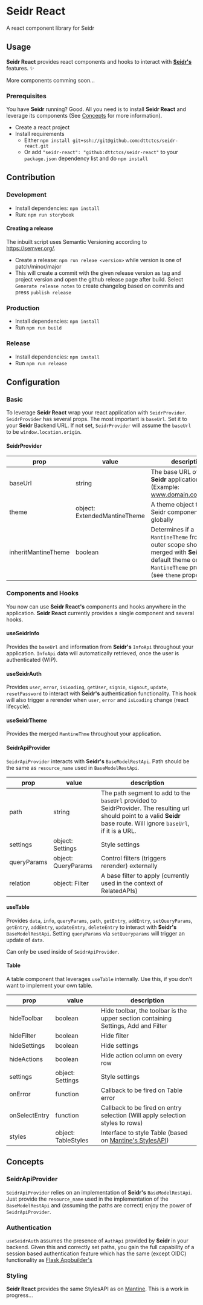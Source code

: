 # Seidr React

A react component library for Seidr

## Usage

**Seidr React** provides react components and hooks to interact with [**Seidr's**](https://github.com/dttctcs/seidr) features. :sparkles:

More components comming soon...

### Prerequisites

You have **Seidr** running? Good. All you need is to install **Seidr React** and leverage its components (See [Concepts](#Concepts) for more information).

- Create a react project
- Install requirements
  - Either `npm install git+ssh://git@github.com:dttctcs/seidr-react.git`
  - Or add `"seidr-react": "github:dttctcs/seidr-react"` to your `package.json` dependency list and do `npm install`

## Contribution

### Development

- Install dependencies: `npm install`
- Run: `npm run storybook`

#### Creating a release

The inbuilt script uses Semantic Versioning according to https://semver.org/.

- Create a release: `npm run releae <version>` while version is one of patch/minor/major
- This will create a commit with the given release version as tag and project version and open the github release page after build. Select `Generate release notes` to create changelog based on commits and press `publish release`

### Production

- Install dependencies: `npm install`
- Run `npm run build`

### Release

- Install dependencies: `npm install`
- Run `npm run release`

## Configuration

### Basic

To leverage **Seidr React** wrap your react application with `SeidrProvider`. `SeidrProvider` has several props. The most important is `baseUrl`. Set it to your **Seidr** Backend URL. If not set, `SeidrProvider` will assume the `baseUrl` to be `window.location.origin`.

#### SeidrProvider

| prop                | value                        | description                                                                                                                                              |
| ------------------- | ---------------------------- | -------------------------------------------------------------------------------------------------------------------------------------------------------- |
| baseUrl             | string                       | The base URL of your **Seidr** application. (Example: www.domain.com/api/v1)                                                                             |
| theme               | object: ExtendedMantineTheme | A theme object to style Seidr components (Table) globally                                                                                                |
| inheritMantineTheme | boolean                      | Determines if a `MantineTheme` from an outer scope should be merged with **Seidr's** default theme or the `MantineTheme` provided (see `theme` property) |

### Components and Hooks

You now can use **Seidr React's** components and hooks anywhere in the application. **Seidr React** currently provides a single component and several hooks.

#### useSeidrInfo

Provides the `baseUrl` and information from **Seidr's** `InfoApi` throughout your application. `InfoApi` data will automatically retrieved, once the user is authenticated (WIP).

#### useSeidrAuth

Provides `user`, `error`, `isLoading`, `getUser`, `signin`, `signout`, `update`, `resetPassword` to interact with **Seidr's** authentication functionality. This hook will also trigger a rerender when `user`, `error` and `isLoading` change (react lifecycle).

#### useSeidrTheme

Provides the merged `MantineThme` throughout your application.

#### SeidrApiProvider

`SeidrApiProvider` interacts with **Seidr's** `BaseModelRestApi`. Path should be the same as `resource_name` used in `BaseModelRestApi`.

| prop        | value               | description                                                                                                                                                                |
| ----------- | ------------------- | -------------------------------------------------------------------------------------------------------------------------------------------------------------------------- |
| path        | string              | The path segment to add to the `baseUrl` provided to SeidrProvider. The resulting url should point to a valid **Seidr** base route. Will ignore `baseUrl`, if it is a URL. |
| settings    | object: Settings    | Style settings                                                                                                                                                             |
| queryParams | object: QueryParams | Control filters (triggers rerender) externally                                                                                                                             |
| relation    | object: Filter      | A base filter to apply (currently used in the context of RelatedAPIs)                                                                                                      |

#### useTable

Provides `data`, `info`, `queryParams`, `path`, `getEntry`, `addEntry`, `setQueryParams`, `getEntry`, `addEntry`, `updateEntry`, `deleteEntry` to interact with **Seidr's** `BaseModelRestApi`. Setting `queryParams` via `setQueryparams` will trigger an update of `data`.

Can only be used inside of `SeidrApiProvider`.

#### Table

A table component that leverages `useTable` internally. Use this, if you don't want to implement your own table.

| prop          | value               | description                                                                                        |
| ------------- | ------------------- | -------------------------------------------------------------------------------------------------- |
| hideToolbar   | boolean             | Hide toolbar, the toolbar is the upper section containing Settings, Add and Filter                 |
| hideFilter    | boolean             | Hide filter                                                                                        |
| hideSettings  | boolean             | Hide settings                                                                                      |
| hideActions   | boolean             | Hide action column on every row                                                                    |
| settings      | object: Settings    | Style settings                                                                                     |
| onError       | function            | Callback to be fired on Table error                                                                |
| onSelectEntry | function            | Callback to be fired on entry selection (Will apply selection styles to rows)                      |
| styles        | object: TableStyles | Interface to style Table (based on [Mantine's StylesAPI](https://mantine.dev/theming/styles-api/)) |

## Concepts

### SeidrApiProvider

`SeidrApiProvider` relies on an implementation of **Seidr's** `BaseModelRestApi`. Just provide the `resource_name` used in the implementation of the `BaseModelRestApi` and (assuming the paths are correct) enjoy the power of `SeidrApiProvider`.

### Authentication

`useSeidrAuth` assumes the presence of `AuthApi` provided by **Seidr** in your backend. Given this and correctly set paths, you gain the full capability of a session based authentication feature which has the same (except OIDC) functionality as [Flask Appbuilder's](https://flask-appbuilder.readthedocs.io/en/latest/security.html)

### Styling

**Seidr React** provides the same StylesAPI as on [Mantine](https://mantine.dev/theming/styles-api/). This is a work in progress...
